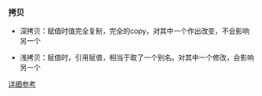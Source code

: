 ### 拷贝

* 深拷贝：赋值时值完全复制，完全的copy，对其中一个作出改变，不会影响另一个

* 浅拷贝：赋值时，引用赋值，相当于取了一个别名。对其中一个修改，会影响另一个

[详细参考](http://www.cnblogs.com/taijun/p/4208008.html)
